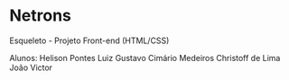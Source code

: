 # Netrons
Esqueleto - Projeto Front-end (HTML/CSS)

Alunos: Helison Pontes
Luiz Gustavo 
Cimário Medeiros
Christoff de Lima
João Victor
